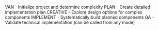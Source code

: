VAN - Initialize project and determine complexity
PLAN - Create detailed implementation plan
CREATIVE - Explore design options for complex components
IMPLEMENT - Systematically build planned components
QA - Validate technical implementation (can be called from any mode)